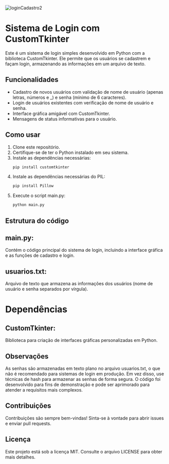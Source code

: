 ![loginCadastro2](https://github.com/user-attachments/assets/7f14454b-f33d-4f8d-bad7-ac353e09d063)

# Sistema de Login com CustomTkinter

Este é um sistema de login simples desenvolvido em Python com a biblioteca CustomTkinter. Ele permite que os usuários se cadastrem e façam login, armazenando as informações em um arquivo de texto.

## Funcionalidades

- Cadastro de novos usuários com validação de nome de usuário (apenas letras, números e _) e senha (mínimo de 6 caracteres).
- Login de usuários existentes com verificação de nome de usuário e senha.
- Interface gráfica amigável com CustomTkinter.
- Mensagens de status informativas para o usuário.

## Como usar

1. Clone este repositório.
2. Certifique-se de ter o Python instalado em seu sistema.
3. Instale as dependências necessárias:
   ```bash
   pip install customtkinter
4. Instale as dependências necessárias do PIL:
   ```bash
   pip install Pillow
5. Execute o script main.py:
   ```bash
   python main.py


## Estrutura do código
## main.py: 
Contém o código principal do sistema de login, incluindo a interface gráfica e as funções de cadastro e login.

## usuarios.txt: 
Arquivo de texto que armazena as informações dos usuários (nome de usuário e senha separados por vírgula).

# Dependências

## CustomTkinter: 
Biblioteca para criação de interfaces gráficas personalizadas em Python.

## Observações
As senhas são armazenadas em texto plano no arquivo usuarios.txt, o que não é recomendado para sistemas de login em produção. Em vez disso, use técnicas de hash para armazenar as senhas de forma segura.
O código foi desenvolvido para fins de demonstração e pode ser aprimorado para atender a requisitos mais complexos.

## Contribuições
Contribuições são sempre bem-vindas! Sinta-se à vontade para abrir issues e enviar pull requests.

## Licença
Este projeto está sob a licença MIT. Consulte o arquivo LICENSE para obter mais detalhes.

